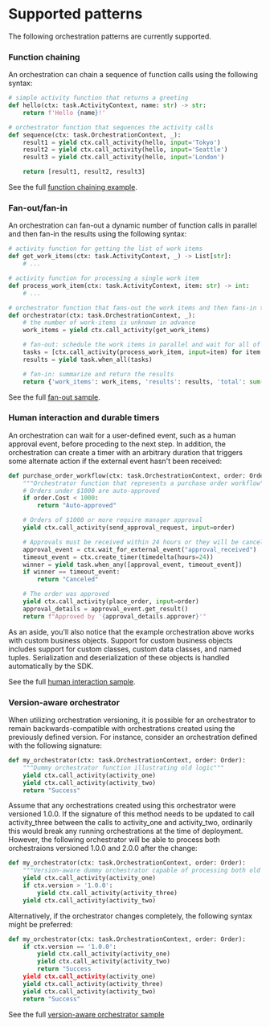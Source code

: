 # Supported patterns

The following orchestration patterns are currently supported.

### Function chaining

An orchestration can chain a sequence of function calls using the following syntax:

```python
# simple activity function that returns a greeting
def hello(ctx: task.ActivityContext, name: str) -> str:
    return f'Hello {name}!'

# orchestrator function that sequences the activity calls
def sequence(ctx: task.OrchestrationContext, _):
    result1 = yield ctx.call_activity(hello, input='Tokyo')
    result2 = yield ctx.call_activity(hello, input='Seattle')
    result3 = yield ctx.call_activity(hello, input='London')

    return [result1, result2, result3]
```

See the full [function chaining example](../examples/activity_sequence.py).

### Fan-out/fan-in

An orchestration can fan-out a dynamic number of function calls in parallel and then fan-in the results using the following syntax:

```python
# activity function for getting the list of work items
def get_work_items(ctx: task.ActivityContext, _) -> List[str]:
    # ...

# activity function for processing a single work item
def process_work_item(ctx: task.ActivityContext, item: str) -> int:
    # ...

# orchestrator function that fans-out the work items and then fans-in the results
def orchestrator(ctx: task.OrchestrationContext, _):
    # the number of work-items is unknown in advance
    work_items = yield ctx.call_activity(get_work_items)

    # fan-out: schedule the work items in parallel and wait for all of them to complete
    tasks = [ctx.call_activity(process_work_item, input=item) for item in work_items]
    results = yield task.when_all(tasks)

    # fan-in: summarize and return the results
    return {'work_items': work_items, 'results': results, 'total': sum(results)}
```

See the full [fan-out sample](../examples/fanout_fanin.py).

### Human interaction and durable timers

An orchestration can wait for a user-defined event, such as a human approval event, before proceding to the next step. In addition, the orchestration can create a timer with an arbitrary duration that triggers some alternate action if the external event hasn't been received:

```python
def purchase_order_workflow(ctx: task.OrchestrationContext, order: Order):
    """Orchestrator function that represents a purchase order workflow"""
    # Orders under $1000 are auto-approved
    if order.Cost < 1000:
        return "Auto-approved"

    # Orders of $1000 or more require manager approval
    yield ctx.call_activity(send_approval_request, input=order)

    # Approvals must be received within 24 hours or they will be canceled.
    approval_event = ctx.wait_for_external_event("approval_received")
    timeout_event = ctx.create_timer(timedelta(hours=24))
    winner = yield task.when_any([approval_event, timeout_event])
    if winner == timeout_event:
        return "Canceled"

    # The order was approved
    yield ctx.call_activity(place_order, input=order)
    approval_details = approval_event.get_result()
    return f"Approved by '{approval_details.approver}'"
```

As an aside, you'll also notice that the example orchestration above works with custom business objects. Support for custom business objects includes support for custom classes, custom data classes, and named tuples. Serialization and deserialization of these objects is handled automatically by the SDK.

See the full [human interaction sample](../examples/human_interaction.py).

### Version-aware orchestrator

When utilizing orchestration versioning, it is possible for an orchestrator to remain backwards-compatible with orchestrations created using the previously defined version. For instance, consider an orchestration defined with the following signature:

```python
def my_orchestrator(ctx: task.OrchestrationContext, order: Order):
    """Dummy orchestrator function illustrating old logic"""
    yield ctx.call_activity(activity_one)
    yield ctx.call_activity(activity_two) 
    return "Success"
```

Assume that any orchestrations created using this orchestrator were versioned 1.0.0. If the signature of this method needs to be updated to call activity_three between the calls to activity_one and activity_two, ordinarily this would break any running orchestrations at the time of deployment. However, the following orchestrator will be able to process both orchestraions versioned 1.0.0 and 2.0.0 after the change:

```python
def my_orchestrator(ctx: task.OrchestrationContext, order: Order):
    """Version-aware dummy orchestrator capable of processing both old and new orchestrations"""
    yield ctx.call_activity(activity_one)
    if ctx.version > '1.0.0':
        yield ctx.call_activity(activity_three)
    yield ctx.call_activity(activity_two) 
```

Alternatively, if the orchestrator changes completely, the following syntax might be preferred:

```python
def my_orchestrator(ctx: task.OrchestrationContext, order: Order):
    if ctx.version == '1.0.0':
        yield ctx.call_activity(activity_one)
        yield ctx.call_activity(activity_two)
        return "Success
    yield ctx.call_activity(activity_one)
    yield ctx.call_activity(activity_three)
    yield ctx.call_activity(activity_two) 
    return "Success"        
```

See the full [version-aware orchestrator sample](../examples/version_aware_orchestrator.py)